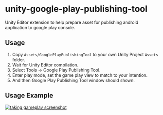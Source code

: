 # unity-google-play-publishing-tool
Unity Editor extension to help prepare asset for publishing android application to google play console.

## Usage

1. Copy `Assets/GooglePlayPublishingTool` to your own Unity Project `Assets` folder. 
2. Wait for Unity Editor compilation.
3. Select Tools -> Google Play Publishing Tool.
4. Enter play mode, set the game play view to match to your intention.
4. And then Google Play Publishing Tool window should shown.

## Usage Example
[![taking gameplay screenshot](https://img.youtube.com/vi/1Ngd91qUnII/maxresdefault.jpg)](https://youtu.be/1Ngd91qUnII)
